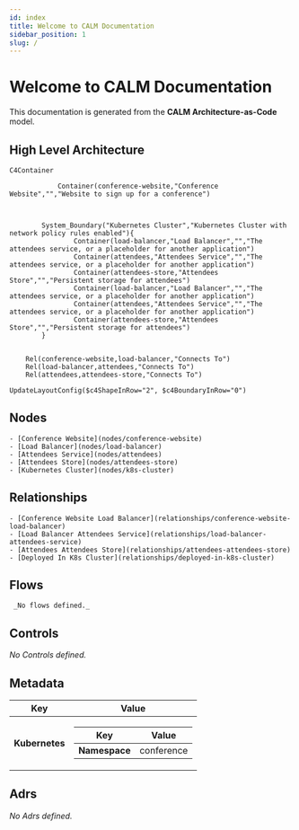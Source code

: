 ```yaml
---
id: index
title: Welcome to CALM Documentation
sidebar_position: 1
slug: /
---
```


# Welcome to CALM Documentation

This documentation is generated from the **CALM Architecture-as-Code** model.

## High Level Architecture
```mermaid
C4Container

            Container(conference-website,"Conference Website","","Website to sign up for a conference")



        System_Boundary("Kubernetes Cluster","Kubernetes Cluster with network policy rules enabled"){
                Container(load-balancer,"Load Balancer","","The attendees service, or a placeholder for another application")
                Container(attendees,"Attendees Service","","The attendees service, or a placeholder for another application")
                Container(attendees-store,"Attendees Store","","Persistent storage for attendees")
                Container(load-balancer,"Load Balancer","","The attendees service, or a placeholder for another application")
                Container(attendees,"Attendees Service","","The attendees service, or a placeholder for another application")
                Container(attendees-store,"Attendees Store","","Persistent storage for attendees")
        }


    Rel(conference-website,load-balancer,"Connects To")
    Rel(load-balancer,attendees,"Connects To")
    Rel(attendees,attendees-store,"Connects To")

UpdateLayoutConfig($c4ShapeInRow="2", $c4BoundaryInRow="0")
```
## Nodes
    - [Conference Website](nodes/conference-website)
    - [Load Balancer](nodes/load-balancer)
    - [Attendees Service](nodes/attendees)
    - [Attendees Store](nodes/attendees-store)
    - [Kubernetes Cluster](nodes/k8s-cluster)

## Relationships
    - [Conference Website Load Balancer](relationships/conference-website-load-balancer)
    - [Load Balancer Attendees Service](relationships/load-balancer-attendees-service)
    - [Attendees Attendees Store](relationships/attendees-attendees-store)
    - [Deployed In K8s Cluster](relationships/deployed-in-k8s-cluster)


## Flows
     _No flows defined._

## Controls
  _No Controls defined._

## Metadata
  <div className="table-container">
      <table>
          <thead>
          <tr>
              <th>Key</th>
              <th>Value</th>
          </tr>
          </thead>
          <tbody>
          <tr>
              <td>
                  <b>Kubernetes</b>
              </td>
              <td>
                  <div className="table-container">
                      <table>
                          <thead>
                          <tr>
                              <th>Key</th>
                              <th>Value</th>
                          </tr>
                          </thead>
                          <tbody>
                          <tr>
                              <td>
                                  <b>Namespace</b>
                              </td>
                              <td>
                                  conference
                                      </td>
                          </tr>
                          </tbody>
                      </table>
                  </div>
              </td>
          </tr>
          </tbody>
      </table>
  </div>

## Adrs
  _No Adrs defined._
